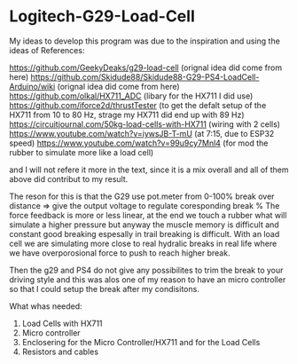 # Logitech-G29-Load-Cell


My ideas to develop this program was due to the inspiration and using the ideas of References:

https://github.com/GeekyDeaks/g29-load-cell (orignal idea did come from here)
https://github.com/Skidude88/Skidude88-G29-PS4-LoadCell-Arduino/wiki (orignal idea did come from here)
https://github.com/olkal/HX711_ADC (libary for the HX711 I did use)
https://github.com/iforce2d/thrustTester (to get the defalt setup of the HX711 from 10 to 80 Hz, strage my HX711 did end up with 89 Hz)
https://circuitjournal.com/50kg-load-cells-with-HX711 (wiring with 2 cells)
https://www.youtube.com/watch?v=iywsJB-T-mU (at 7:15, due to ESP32 speed)
https://www.youtube.com/watch?v=99u9cy7Mnl4 (for mod the rubber to simulate more like a load cell)

and I will not refere it more in the text, since it is a mix overall and all of them above did contribut to my result.

The reson for this is that the G29 use pot.meter from 0-100% break over distance => give the output voltage to regulate coresponding break %
The force feedback is more or less linear, at the end we touch a rubber what will simulate a higher pressure but anyway the muscle memory is difficult
and constant good breaking espesally in trail breaking is difficult. With an load cell we are simulating more close to real hydralic breaks in real life
where we have overporosional force to push to reach higher break.

Then the g29 and PS4 do not give any possibilites to trim the break to your driving style and this was alos one of my reason to have an micro controller so that I could setup the break after my condisitons.

What whas needed:
1) Load Cells with HX711
2) Micro controller
3) Enclosering for the Micro Controller/HX711 and for the Load Cells
4) Resistors and cables









